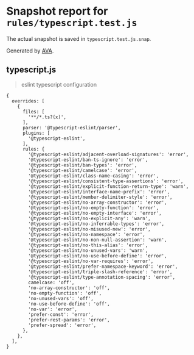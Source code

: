 # Snapshot report for `rules/typescript.test.js`

The actual snapshot is saved in `typescript.test.js.snap`.

Generated by [AVA](https://avajs.dev).

## typescript.js

> eslint typescript configuration

    {
      overrides: [
        {
          files: [
            '**/*.ts?(x)',
          ],
          parser: '@typescript-eslint/parser',
          plugins: [
            '@typescript-eslint',
          ],
          rules: {
            '@typescript-eslint/adjacent-overload-signatures': 'error',
            '@typescript-eslint/ban-ts-ignore': 'error',
            '@typescript-eslint/ban-types': 'error',
            '@typescript-eslint/camelcase': 'error',
            '@typescript-eslint/class-name-casing': 'error',
            '@typescript-eslint/consistent-type-assertions': 'error',
            '@typescript-eslint/explicit-function-return-type': 'warn',
            '@typescript-eslint/interface-name-prefix': 'error',
            '@typescript-eslint/member-delimiter-style': 'error',
            '@typescript-eslint/no-array-constructor': 'error',
            '@typescript-eslint/no-empty-function': 'error',
            '@typescript-eslint/no-empty-interface': 'error',
            '@typescript-eslint/no-explicit-any': 'warn',
            '@typescript-eslint/no-inferrable-types': 'error',
            '@typescript-eslint/no-misused-new': 'error',
            '@typescript-eslint/no-namespace': 'error',
            '@typescript-eslint/no-non-null-assertion': 'warn',
            '@typescript-eslint/no-this-alias': 'error',
            '@typescript-eslint/no-unused-vars': 'warn',
            '@typescript-eslint/no-use-before-define': 'error',
            '@typescript-eslint/no-var-requires': 'error',
            '@typescript-eslint/prefer-namespace-keyword': 'error',
            '@typescript-eslint/triple-slash-reference': 'error',
            '@typescript-eslint/type-annotation-spacing': 'error',
            camelcase: 'off',
            'no-array-constructor': 'off',
            'no-empty-function': 'off',
            'no-unused-vars': 'off',
            'no-use-before-define': 'off',
            'no-var': 'error',
            'prefer-const': 'error',
            'prefer-rest-params': 'error',
            'prefer-spread': 'error',
          },
        },
      ],
    }
